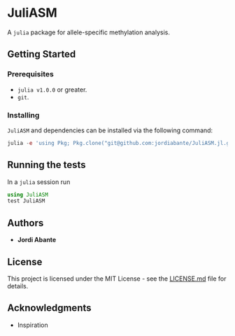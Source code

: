 # JuliASM

A `julia` package for allele-specific methylation analysis.

## Getting Started

### Prerequisites

* `julia v1.0.0` or greater.
* `git`.

### Installing

`JuliASM` and dependencies can be installed via the following command:
```julia
julia -e 'using Pkg; Pkg.clone("git@github.com:jordiabante/JuliASM.jl.git")'
```

## Running the tests

In a `julia` session run
```julia
using JuliASM
test JuliASM
```

## Authors

* **Jordi Abante**

## License

This project is licensed under the MIT License - see the [LICENSE.md](LICENSE.md)
file for details.

## Acknowledgments

* Inspiration
